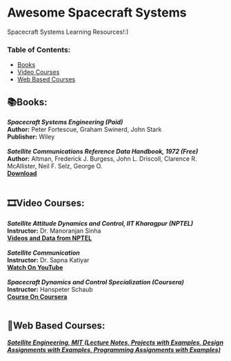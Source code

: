 # Awesome Spacecraft Systems
Spacecraft Systems Learning Resources!:)

### **Table of Contents:**
* [Books](#booksbooks)
* [Video Courses](#film_stripvideo-courses)
* [Web Based Courses](#open_bookweb-based-courses)



## :books:Books:

***Spacecraft Systems Engineering (Paid)*** <br />
**Author:** Peter Fortescue, Graham Swinerd, John Stark <br />
**Publisher:** Wiley <br />
<br />
***Satellite Communications Reference Data Handbook, 1972 (Free)*** <br />
**Author:** Altman, Frederick J.  Burgess, John L.  Driscoll, Clarence R.  McAllister, Neil F.  Selz, George O. <br />
[**Download**](https://apps.dtic.mil/sti/citations/AD0746165) <br />
<br />

## :film_strip:Video Courses: 

***Satellite Attitude Dynamics and Control, IIT Kharagpur (NPTEL)*** <br />
**Instructor:** Dr. Manoranjan Sinha <br />
[**Videos and Data from NPTEL**](https://nptel.ac.in/courses/101105077) <br />
<br />
***Satellite Communication*** <br />
**Instructor:** Dr. Sapna Katiyar <br />
[**Watch On YouTube**](https://youtube.com/playlist?list=PL3rE2jS8zxAxamj-MY7FvzOZkHUALNndQ)<br />
<br />
***Spacecraft Dynamics and Control Specialization (Coursera)*** <br />
**Instructor:** Hanspeter Schaub <br />
[**Course On Coursera**](https://www.coursera.org/specializations/spacecraft-dynamics-control) <br />
<br />

## :open_book:Web Based Courses:

[***Satellite Engineering, MIT (Lecture Notes, Projects with Examples, Design Assignments with Examples, Programming Assignments with Examples)***](https://ocw.mit.edu/courses/16-851-satellite-engineering-fall-2003/) <br />
